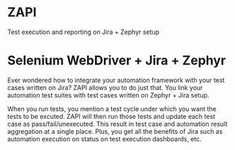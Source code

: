 # ZAPI
Test execution and reporting on Jira + Zephyr setup

# Selenium WebDriver + Jira + Zephyr
Ever wondered how to integrate your automation framework with your test cases written on Jira? ZAPI allows you to do just that. You link your automation test suites with test cases written on Zephyr + Jira setup. 

When you run tests, you mention a test cycle under which you want the tests to be excuted. ZAPI will then run those tests and update each test case as pass/fail/unexecuted. This result in test case and automation result aggregation at a single place. Plus, you get all the benefits of Jira such as automation execution on status on test execution dashboards, etc.
